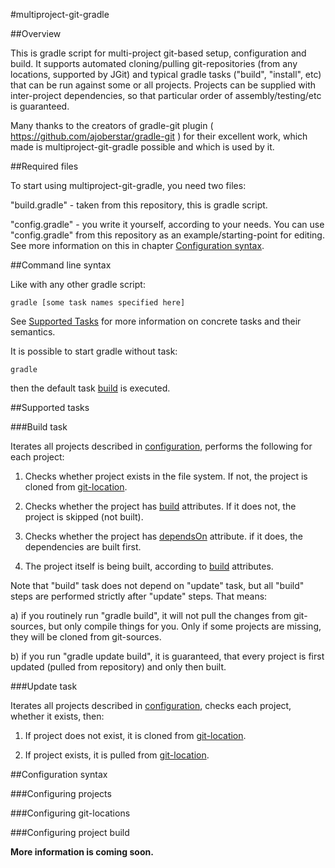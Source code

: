 #multiproject-git-gradle

##Overview

This is gradle script for multi-project git-based setup, configuration and build. It supports automated cloning/pulling 
git-repositories (from any locations, supported by JGit) and typical gradle tasks ("build", "install", etc) that can be
run against some or all projects. Projects can be supplied with inter-project dependencies, so that particular order 
of assembly/testing/etc is guaranteed.

Many thanks to the creators of gradle-git plugin ( https://github.com/ajoberstar/gradle-git ) for their excellent work,
which made is multiproject-git-gradle possible and which is used by it.

##Required files

To start using multiproject-git-gradle, you need two files: 

"build.gradle"  - taken from this repository, this is gradle script. 

"config.gradle" - you write it yourself, according to your needs. You can use "config.gradle" from this repository 
as an example/starting-point for editing. See more information on this in chapter
[Configuration syntax](#configuration-syntax).

##Command line syntax

Like with any other gradle script:

```shell
gradle [some task names specified here]
```

See [Supported Tasks](#supported-tasks) for more information on concrete tasks and their semantics.

It is possible to start gradle without task:

```shell
gradle
```

then the default task [build](#build-task) is executed.

##Supported tasks

###Build task

Iterates all projects described in [configuration](#configuring-projects), performs the following for each project:

1. Checks whether project exists in the file system. If not, the project is cloned from [git-location](#configuring-git-locations).

2. Checks whether the project has [build](#configuring-project-build) attributes. If it does not, the project is skipped (not built).

3. Checks whether the project has [dependsOn](#configuring-project-dependencies) attribute. if it does, the dependencies are built first.

4. The project itself is being built, according to [build](#configuring-project-build) attributes.

Note that "build" task does not depend on "update" task, but all "build" steps are performed strictly after "update" steps.
That means: 

a) if you routinely run "gradle build", it will not pull the changes from git-sources, but only compile things for you.
Only if some projects are missing, they will be cloned from git-sources.

b) if you run "gradle update build", it is guaranteed, that every project is first updated (pulled from repository)
and only then built.

###Update task

Iterates all projects described in [configuration](#configuring-projects), checks each project, whether it exists, then:

1. If project does not exist, it is cloned from [git-location](#configuring-git-locations).

2. If project exists, it is pulled from [git-location](#configuring-git-locations).

##Configuration syntax

###Configuring projects

###Configuring git-locations

###Configuring project build

**More information is coming soon.**
